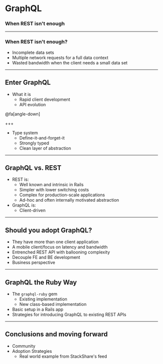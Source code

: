 # GraphQL
### When REST isn't enough

---

### When REST isn't enough?

- Incomplete data sets
- Multiple network requests for a full data context
- Wasted bandwidth when the client needs a small data set

---

## Enter GraphQL
- What it is
  - Rapid client development
  - API evolution

@fa[angle-down]

+++

- Type system
  - Define-it-and-forget-it
  - Strongly typed
  - Clean layer of abstraction

---

## GraphQL vs. REST
- REST is:
  - Well known and intrinsic in Rails
  - Simpler with lower switching costs
  - Complex for production-scale applications
  - Ad-hoc and often internally motivated abstraction
- GraphQL is:
  - Client-driven

---

## Should you adopt GraphQL?
- They have more than one client application
- A mobile client/focus on latency and bandwidth
- Entrenched REST API with ballooning complexity
- Decouple FE and BE development
- Business perspective

---

## GraphQL the Ruby Way
- The `graphql-ruby` gem
  - Existing implementation
  - New class-based implementation
- Basic setup in a Rails app
- Strategies for introducing GraphQL to existing REST APIs

---

## Conclusions and moving forward
- Community
- Adoption Strategies
  - Real world example from StackShare's feed
